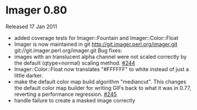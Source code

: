 # Imager 0.80

Released 17 Jan 2011

- added coverage tests for Imager::Fountain and Imager::Color::Float
- Imager is now maintained in git http://git.imager.perl.org/imager.git git://git.imager.perl.org/imager.git
Bug fixes:
- images with an translucent alpha channel were not scaled correctly by the default (qtype=normal) scaling method. [#244](https://github.com/tonycoz/imager/issues/244)
- Imager::Color::Float now translates "#FFFFFF" to white instead of just a little darker.
- make the default color map build algorithm "mediancut". This changes the default color map builder for writing GIFs back to what it was in 0.77, reverting a performance regression. [#245](https://github.com/tonycoz/imager/issues/245)
- handle failure to create a masked image correctly